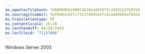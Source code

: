 ```yaml
---
ms.openlocfilehash: 7d80809b5e98653b28bad4f8f5c33d52237b9226
ms.sourcegitcommit: 5ef0d02cb57c7153fd9d5417cdcad45665af832e
ms.translationtype: MT
ms.contentlocale: zh-CN
ms.lasthandoff: 08/29/2019
ms.locfileid: "71137666"
---
```

Windows Server 2003